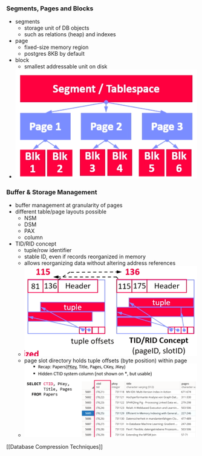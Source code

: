 ### Segments, Pages and Blocks
+ segments
	+ storage unit of DB objects
	+ such as relations (heap) and indexes
+ page
	+ fixed-size memory region
	+ postgres 8KB by default
+ block
	+ smallest addressable unit on disk
+ ![](../../../z_images/Pasted%20image%2020220505104430.png)

### Buffer & Storage Management
+ buffer management at granularity of pages
+ different table/page layouts possible
	+ NSM
	+ DSM
	+ PAX
	+ column
+ TID/RID concept
	+ tuple/row identifier
	+ stable ID, even if records reorganized in memory
	+ allows reorganizing data without altering address references
	+ ![](../../../z_images/Pasted%20image%2020220505104735.png)
	+ page slot directory holds tuple offsets (byte position) within page
	+ ![](../../../z_images/Pasted%20image%2020220505105122.png)

[[Database Compression Techniques]]
